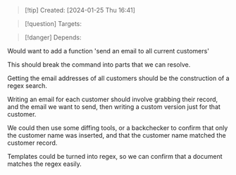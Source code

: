 
>[!tip] Created: [2024-01-25 Thu 16:41]

>[!question] Targets: 

>[!danger] Depends: 

Would want to add a function 'send an email to all current customers'

This should break the command into parts that we can resolve.

Getting the email addresses of all customers should be the construction of a regex search.

Writing an email for each customer should involve grabbing their record, and the email we want to send, then writing a custom version just for that customer.

We could then use some diffing tools, or a backchecker to confirm that only the customer name was inserted, and that the customer name matched the customer record.

Templates could be turned into regex, so we can confirm that a document matches the regex easily.